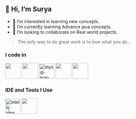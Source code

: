 ## 👋 Hi, I’m Surya
- 👀 I’m interested in learning new concepts.
- 🌱 I’m currently learning Advance java concepts.
- 💞️ I’m looking to collaborate on Real world projects.
<!--- 📫 How to reach me ...
- 😄 Pronouns: ...
- ⚡ Fun fact: ...
--->
>The only way to do great work is to love what you do...

### I code in
<img height="50" width="50" src="https://img.icons8.com/color/48/000000/java-coffee-cup-logo.png" /> <img height="50" width="50" src="https://img.icons8.com/color/48/000000/python.png" />
<img width="48" height="48" src="https://img.icons8.com/fluency/48/mysql-logo.png" alt="mysql-logo"/>
<img height="50" width="50" src="https://img.icons8.com/color/48/000000/html-5.png" /> <img height="50" width="50" src="https://img.icons8.com/color/48/000000/css3.png" />

### IDE and Tools I Use
<img width="48" height="48" src="https://img.icons8.com/color/48/intellij-idea.png" alt="intellij-idea"/> <img height="50" width="50" src="https://img.icons8.com/color/48/000000/visual-studio-code-2019.png"/> 

<!---
Surya-dev1110/Surya-dev1110 is a ✨ special ✨ repository because its `README.md` (this file) appears on your GitHub profile.
You can click the Preview link to take a look at your changes.
--->
